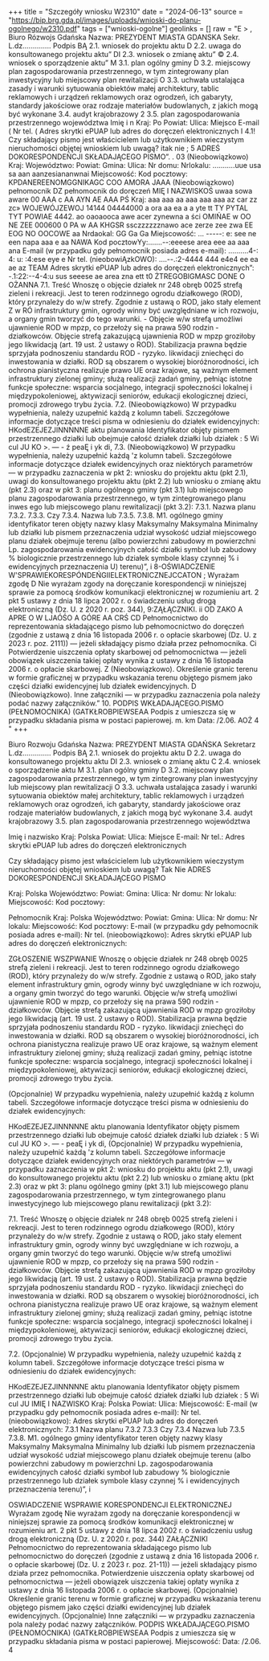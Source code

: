 +++
title = "Szczegóły wniosku W2310"
date = "2024-06-13"
source = "https://bip.brg.gda.pl/images/uploads/wnioski-do-planu-ogolnego/w2310.pdf"
tags = ["wnioski-ogolne"]
geolinks = []
raw = "E > , Biuro Rózwojs Gdańska Nazwa: PREZYDENT MIASTA GDANSKA Sekr. L.dz.............. Podpis BĄ 2.1. wniosek do projektu aktu D 2.2. uwaga do konsultowanego projektu aktu” DI 2.3. wniosek o zmianę aktu” © 2.4. wniosek o sporządzenie aktu” M 3.1. plan ogólny gminy D 3.2. miejscowy plan zagospodarowania przestrzennego, w tym zintegrowany plan inwestycyjny lub miejscowy plan rewitalizacji O 3.3. uchwała ustalająca zasady i warunki sytuowania obiektów małej architektury, tablic reklamowych i urządzeń reklamowych oraz ogrodzeń, ich gabaryty, standardy jakościowe oraz rodzaje materiałów budowlanych, z jakich mogą być wykonane 3.4. audyt krajobrazowy 2 3.5. plan zagospodarowania przestrzennego województwa Imię i n Kraj: Po Powiat: Ulica: Miejsco E-mail ( Nr tel. ( Adres skrytki ePUAP lub adres do doręczeń elektronicznych I  4.1! Czy składający pismo jest właścicielem lub użytkownikiem wieczystym nieruchomości objętej wnioskiem lub uwagą? itak nie ; 5 ADREŚ DOKORESPONDEŃCJI SKŁADAJĄCEGO PISMO”. . 03 (Nieobowiązkowo) Kraj: Województwo: Powiat: Gmina: Ulica: Nr domu: Nrlokalu: ...........uue usa sa aan aanzesiananwnai Miejscowość: Kod pocztowy: KPDANEREENOMGGNIKAGC COO AMORA JAAA (Nieobowiązkowo)  pełnomocnik DZ pełnomocnik do doręczeń MIĘ I NAZWISKOŚ uwaa sowa aware 00 AAA c AA AYN AE AAA PŚ Kraj: aaa aaa aa aaa aaa aaa az car zz zc» WOJEWÓJZEWOJ 14144 04444000 a ora aa ea a a yte tt TY PYTAL TYT POWIAE 4442. ao oaoaooca awe acer zynewna a ści OMIŃAE w OO NE ZEE 000600 0 PA w AA KHGSR ssczzzzzznawo ace zerze zee zwa EE EOG NO OOCOWE aa Nrdaokal: GG Ga Ga Miejscowość: ... -----: e: see ne een napa aaa e aa NAWA Kod pocztowYy:.......--:eeeese area eee aa aaa ana E-mail (w przypadku gdy pełnomocnik posiada adres e-mail): ..........4-: 4: u: :4:ese eye e Nr tel. (nieobowiĄzkOWO): ....--.:2-4444 444 e4e4 ee ea ae az TEAM Adres skrytki ePUAP lub adres do doręczeń elektronicznych”: -.1:22:--4-4:u sus seeese ae area zna ett t0 ŻTREGOBIGMASC DONE O OŻANNA 7.1. Treść Wnoszę o objęcie działek nr 248 obręb 0025 strefą zieleni i rekreacji. Jest to teren rodzinnego ogrodu działkowego (ROD), który przynależy do w/w strefy. Zgodnie z ustawą o ROD, jako stały element Z w RÓ infrastruktury gmin, ogrody winny być uwzględniane w ich rozwoju, a organy gmin tworzyć do tego warunki.  - Objęcie w/w strefą umożliwi ujawnienie ROD w mpzp, co przełoży się na prawa 590 rodzin - działkowców. Objęcie strefą zakazującą ujawnienia ROD w mpzp groziłoby jego likwidacją (art. 19 ust. 2 ustawy o ROD). Stabilizacja prawna będzie sprzyjała podnoszeniu standardu ROD - ryzyko. likwidacji zniechęci do inwestowania w działki. ROD są obszarem o wysokiej bioróżnorodności, ich ochrona pianistyczna realizuje prawo UE oraz krajowe, są ważnym element infrastruktury zielonej gminy; służą realizacji zadań gminy, pełniąc istotne funkcje społeczne: wsparcia socjalnego, integracji społeczności lokalnej i międzypokoleniowej, aktywizacji seniorów, edukacji ekologicznej dzieci, promocji zdrowego trybu życia.   7.2. (Nieobowiązkowo) W przypadku wypełnienia, należy uzupełnić każdą z kolumn tabeli. Szczegółowe informacje dotyczące treści pisma w odniesieniu do działek ewidencyjnych: HKodEZEJEZJINNNNNE aktu planowania Identyfikator objęty pismem przestrzennego działki lub obejmuje całość działek działki lub działek : 5 Wi cul JU KO >. — - ź  peaĘ i yk di, 7.3. (Nieobowiązkowo) W przypadku wypełnienia, należy uzupełnić każdą 'z kolumn tabeli. Szczegółowe informacje dotyczące działek ewidencyjnych oraz niektórych parametrów — w przypadku zaznaczenia w pkt 2: wniosku do projektu aktu (pkt 2.1), uwagi do konsultowanego projektu aktu (pkt 2.2) lub wniosku o zmianę aktu (pkt 2.3) oraz w pkt 3: planu ogólnego gminy (pkt 3.1) lub miejscowego planu zagospodarowania przestrzennego, w tym zintegrowanego planu inwes ego lub miejscowego planu rewitalizacji (pkt 3.2): 7.3.1. Nazwa planu 7.3.2. 7.3.3. Czy  7.3.4. Nazwa lub 7.3.5. 7.3.8. M1. ogólnego gminy identyfikator teren objęty nazwy klasy Maksymalny Maksymalna Minimalny lub działki lub pismem przeznaczenia udział wysokość udział miejscowego planu działek obejmuje terenu (albo powierzchni zabudowy m powierzchni Lp. zagospodarowania  ewidencyjnych całość działki symboł lub zabudowy % biologicznie przestrzennego lub działek symbole klasy czynnej % i ewidencyjnych  przeznaczenia U) terenu)”, i 8-OŚWIADCZENIE W'SPRAWIEKORESPÓNDEŃGIIELEKTRONICZNEJCCATON ; Wyrażam zgodę D Nie wyrażam zgody na doręczanie korespondencji w niniejszej sprawie za pomocą środków komunikacji elektronicznej w rozumieniu art. 2 pkt 5 ustawy z dnia 18 lipca 2002 r. o świadczeniu usług drogą elektroniczną (Dz. U. z 2020 r. poz. 344), 9:ZĄŁĄCZNIKI. ii OD ZAKO A APRE O W LJAÓŚO A GÓRE AA CRŚ CD Pełnomocnictwo do reprezentowania składającego pismo lub pełnomocnictwo do doręczeń (zgodnie z ustawą z dnia 16 listopada 2006 r. o opłacie skarbowej (Dz. U. z 2023 r. poz. 2111)) — jeżeli składający pismo działa przez pełnomocnika. Ci Potwierdzenie uiszczenia opłaty skarbowej od pełnomocnictwa — jeżeli obowiązek uiszczenia takiej opłaty wynika z ustawy z dnia 16 listopada 2006 r. o opłacie skarbowej. Z  (Nieobowiązkowo). Określenie granic terenu w formie graficznej w przypadku wskazania terenu objętego pismem jako części działki ewidencyjnej lub działek ewidencyjnych. D (Nieobowiązkowo). Inne załączniki — w przypadku zaznaczenia pola należy podać nazwy załączników.” 10. PODPIS WKŁADAJĄCEGO.PISMO (PEŁNOMOCNIKA) (GATKŁROBPIEWSEAA Podpis z umieszcza się w przypadku składania pisma w postaci papierowej. m. km Data: /2.06. AOŻ 4 "
+++

Biuro Rozwoju Gdańska
Nazwa: PREZYDENT MIASTA GDAŃSKA 
Sekretarz L.dz.............. 
Podpis 
BĄ 2.1. wniosek do projektu aktu 
D 2.2. uwaga do konsultowanego projektu aktu 
DI 2.3. wniosek o zmianę aktu 
C 2.4. wniosek o sporządzenie aktu 
M 3.1. plan ogólny gminy 
D 3.2. miejscowy plan zagospodarowania przestrzennego, w tym zintegrowany plan inwestycyjny lub miejscowy plan rewitalizacji 
O 3.3. uchwała ustalająca zasady i warunki sytuowania obiektów małej architektury, tablic reklamowych i urządzeń reklamowych oraz ogrodzeń, ich gabaryty, standardy jakościowe oraz rodzaje materiałów budowlanych, z jakich mogą być wykonane 
3.4. audyt krajobrazowy 
3.5. plan zagospodarowania przestrzennego województwa 

Imię i nazwisko
Kraj: Polska 
Powiat: 
Ulica: 
Miejsce 
E-mail: 
Nr tel.: 
Adres skrytki ePUAP lub adres do doręczeń elektronicznych 

Czy składający pismo jest właścicielem lub użytkownikiem wieczystym nieruchomości objętej wnioskiem lub uwagą? 
Tak 
Nie 
ADRES DOKORESPONDENCJI SKŁADAJĄCEGO PISMO 

Kraj: Polska 
Województwo: 
Powiat: 
Gmina: 
Ulica: 
Nr domu: 
Nr lokalu: 
Miejscowość: 
Kod pocztowy: 

Pełnomocnik 
Kraj: Polska 
Województwo: 
Powiat: 
Gmina: 
Ulica: 
Nr domu: 
Nr lokalu: 
Miejscowość: 
Kod pocztowy: 
E-mail (w przypadku gdy pełnomocnik posiada adres e-mail): 
Nr tel. (nieobowiązkowo): 
Adres skrytki ePUAP lub adres do doręczeń elektronicznych: 

ZGŁOSZENIE WSZPWANIE 
Wnoszę o objęcie działek nr 248 obręb 0025 strefą zieleni i rekreacji. Jest to teren rodzinnego ogrodu działkowego (ROD), który przynależy do w/w strefy. Zgodnie z ustawą o ROD, jako stały element infrastruktury gmin, ogrody winny być uwzględniane w ich rozwoju, a organy gmin tworzyć do tego warunki. Objęcie w/w strefą umożliwi ujawnienie ROD w mpzp, co przełoży się na prawa 590 rodzin - działkowców. Objęcie strefą zakazującą ujawnienia ROD w mpzp groziłoby jego likwidacją (art. 19 ust. 2 ustawy o ROD). Stabilizacja prawna będzie sprzyjała podnoszeniu standardu ROD - ryzyko. likwidacji zniechęci do inwestowania w działki. ROD są obszarem o wysokiej bioróżnorodności, ich ochrona pianistyczna realizuje prawo UE oraz krajowe, są ważnym element infrastruktury zielonej gminy; służą realizacji zadań gminy, pełniąc istotne funkcje społeczne: wsparcia socjalnego, integracji społeczności lokalnej i międzypokoleniowej, aktywizacji seniorów, edukacji ekologicznej dzieci, promocji zdrowego trybu życia. 

(Opcjonalnie) W przypadku wypełnienia, należy uzupełnić każdą z kolumn tabeli. Szczegółowe informacje dotyczące treści pisma w odniesieniu do działek ewidencyjnych: 

HKodEZEJEZJINNNNNE 
aktu planowania Identyfikator objęty pismem przestrzennego działki lub obejmuje całość działek działki lub działek : 5 Wi cul JU KO >. — - peaĘ i yk di, 
(Opcjonalnie) W przypadku wypełnienia, należy uzupełnić każdą 'z kolumn tabeli. Szczegółowe informacje dotyczące działek ewidencyjnych oraz niektórych parametrów — w przypadku zaznaczenia w pkt 2: wniosku do projektu aktu (pkt 2.1), uwagi do konsultowanego projektu aktu (pkt 2.2) lub wniosku o zmianę aktu (pkt 2.3) oraz w pkt 3: planu ogólnego gminy (pkt 3.1) lub miejscowego planu zagospodarowania przestrzennego, w tym zintegrowanego planu inwestycyjnego lub miejscowego planu rewitalizacji (pkt 3.2): 

7.1. Treść Wnoszę o objęcie działek nr 248 obręb 0025 strefą zieleni i rekreacji. Jest to teren rodzinnego ogrodu działkowego (ROD), który przynależy do w/w strefy. Zgodnie z ustawą o ROD, jako stały element infrastruktury gmin, ogrody winny być uwzględniane w ich rozwoju, a organy gmin tworzyć do tego warunki. Objęcie w/w strefą umożliwi ujawnienie ROD w mpzp, co przełoży się na prawa 590 rodzin - działkowców. Objęcie strefą zakazującą ujawnienia ROD w mpzp groziłoby jego likwidacją (art. 19 ust. 2 ustawy o ROD). Stabilizacja prawna będzie sprzyjała podnoszeniu standardu ROD - ryzyko. likwidacji zniechęci do inwestowania w działki. ROD są obszarem o wysokiej bioróżnorodności, ich ochrona pianistyczna realizuje prawo UE oraz krajowe, są ważnym element infrastruktury zielonej gminy; służą realizacji zadań gminy, pełniąc istotne funkcje społeczne: wsparcia socjalnego, integracji społeczności lokalnej i międzypokoleniowej, aktywizacji seniorów, edukacji ekologicznej dzieci, promocji zdrowego trybu życia. 

7.2. (Opcjonalnie) W przypadku wypełnienia, należy uzupełnić każdą z kolumn tabeli. Szczegółowe informacje dotyczące treści pisma w odniesieniu do działek ewidencyjnych: 

HKodEZEJEZJINNNNNE 
aktu planowania Identyfikator objęty pismem przestrzennego działki lub obejmuje całość działek działki lub działek : 5 Wi cul JU
IMIĘ I NAZWISKO
Kraj: Polska
Powiat:
Ulica:
Miejscowość: 
E-mail (w przypadku gdy pełnomocnik posiada adres e-mail): 
Nr tel. (nieobowiązkowo): 
Adres skrytki ePUAP lub adres do doręczeń elektronicznych: 
7.3.1 Nazwa planu 
7.3.2 
7.3.3 Czy 
7.3.4 Nazwa lub 
7.3.5 
7.3.8. M1. 
ogólnego gminy identyfikator teren  objęty nazwy klasy Maksymalny Maksymalna Minimalny lub działki lub pismem przeznaczenia udział wysokość udział miejscowego planu działek obejmuje terenu (albo powierzchni zabudowy m powierzchni Lp. zagospodarowania ewidencyjnych całość działki symboł lub zabudowy % biologicznie przestrzennego lub działek symbole klasy czynnej % i ewidencyjnych przeznaczenia terenu)”, i 

OSWIADCZENIE WSPRAWIE KORESPONDENCJI ELEKTRONICZNEJ Wyrażam zgodę 
Nie wyrażam zgody na doręczanie korespondencji w niniejszej sprawie za pomocą środków komunikacji elektronicznej w rozumieniu art. 2 pkt 5 ustawy z dnia 18 lipca 2002 r. o świadczeniu usług drogą elektroniczną (Dz. U. z 2020 r. poz. 344)
ZAŁĄCZNIKI
Pełnomocnictwo do reprezentowania składającego pismo lub pełnomocnictwo do doręczeń (zgodnie z ustawą z dnia 16 listopada 2006 r. o opłacie skarbowej (Dz. U. z 2023 r. poz. 21-11)) — jeżeli składający pismo działa przez pełnomocnika. Potwierdzenie uiszczenia opłaty skarbowej od pełnomocnictwa — jeżeli obowiązek uiszczenia takiej opłaty wynika z ustawy z dnia 16 listopada 2006 r. o opłacie skarbowej. (Opcjonalnie) Określenie granic terenu w formie graficznej w przypadku wskazania terenu objętego pismem jako części działki ewidencyjnej lub działek ewidencyjnych. (Opcjonalnie) Inne załączniki — w przypadku zaznaczenia pola należy podać nazwy załączników. 
PODPIS WKŁADAJĄCEGO.PISMO (PEŁNOMOCNIKA) (GATKŁROBPIEWSEAA Podpis z umieszcza się w przypadku składania pisma w postaci papierowej. 
Miejscowość: Data: /2.06. 4


